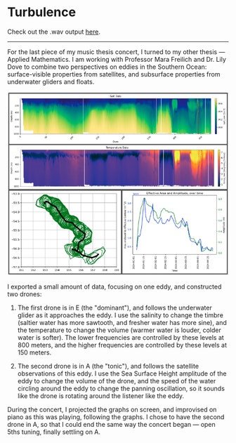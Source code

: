 # Turbulence

Check out the .wav output [here](https://drive.google.com/drive/folders/1Y7xn2D2IrMf8XWSyzj26Gw350WG4PYGT?usp=sharing).

---

For the last piece of my music thesis concert, I turned to my other thesis — Applied Mathematics. I am working with Professor Mara Freilich and Dr. Lily Dove to combine two perspectives on eddies in the Southern Ocean: surface-visible properties from satellites, and subsurface properties from underwater gliders and floats.

![4 panels of plots from my eddy research](eddyPlots.png)

I exported a small amount of data, focusing on one eddy, and constructed two drones:

1. The first drone is in E (the "dominant"), and follows the underwater glider as it approaches the eddy. I use the salinity to change the timbre (saltier water has more sawtooth, and fresher water has more sine), and the temperature to change the volume (warmer water is louder, colder water is softer). The lower frequencies are controlled by these levels at 800 meters, and the higher frequencies are controlled by these levels at 150 meters.

2. The second drone is in A (the "tonic"), and follows the satellite observations of this eddy. I use the Sea Surface Height amplitude of the eddy to change the volume of the drone, and the speed of the water circling around the eddy to change the panning oscillation, so it sounds like the drone is rotating around the listener like the eddy.

During the concert, I projected the graphs on screen, and improvised on piano as this was playing, following the graphs. I chose to have the second drone in A, so that I could end the same way the concert began — open 5ths tuning, finally settling on A. 
